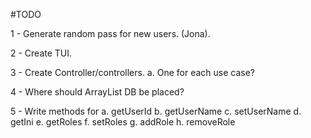 #TODO

1 - Generate random pass for new users. (Jona).

2 - Create TUI.

3 - Create Controller/controllers.
    a. One for each use case?
    
4 - Where should ArrayList DB be placed?

5 - Write methods for
    a. getUserId
    b. getUserName
    c. setUserName
    d. getIni
    e. getRoles
    f. setRoles
    g. addRole
    h. removeRole

